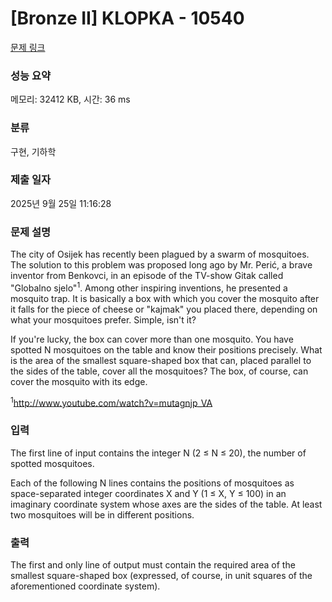 # [Bronze II] KLOPKA - 10540 

[문제 링크](https://www.acmicpc.net/problem/10540) 

### 성능 요약

메모리: 32412 KB, 시간: 36 ms

### 분류

구현, 기하학

### 제출 일자

2025년 9월 25일 11:16:28

### 문제 설명

<p>The city of Osijek has recently been plagued by a swarm of mosquitoes. The solution to this problem was proposed long ago by Mr. Perić, a brave inventor from Benkovci, in an episode of the TV-show Gitak called "Globalno sjelo"<sup>1</sup>. Among other  inspiring inventions, he presented a mosquito trap. It is basically a box with which you cover the mosquito after it falls for the  piece of cheese or "kajmak" you placed there, depending on what your mosquitoes prefer. Simple, isn't it? </p>

<p>If you're lucky, the box can cover more than one mosquito. You have spotted N mosquitoes on the table and know their  positions precisely. What is the area of the smallest square-shaped box that can, placed parallel to the sides of the  table, cover all the mosquitoes? The box, of course, can cover the mosquito with its edge. </p>

<p><sup>1</sup><a href="http://www.youtube.com/watch?v=mutagnjp_VA">http://www.youtube.com/watch?v=mutagnjp_VA</a></p>

### 입력 

 <p>The first line of input contains the integer N (2 ≤ N ≤ 20), the number of spotted mosquitoes. </p>

<p>Each of the following N lines contains the positions of mosquitoes as space-separated integer coordinates X and Y (1 ≤ X, Y ≤ 100) in an imaginary coordinate system whose axes are the sides of the table. At least two mosquitoes will be in different  positions. </p>

### 출력 

 <p>The first and only line of output must contain the required area of the smallest square-shaped box (expressed, of course, in unit squares of the aforementioned coordinate system). </p>


